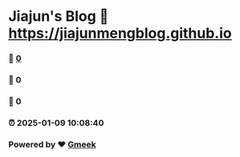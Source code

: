 # Jiajun's Blog :link: https://jiajunmengblog.github.io 
### :page_facing_up: [0](https://jiajunmengblog.github.io/tag.html) 
### :speech_balloon: 0 
### :hibiscus: 0 
### :alarm_clock: 2025-01-09 10:08:40 
### Powered by :heart: [Gmeek](https://github.com/Meekdai/Gmeek)
